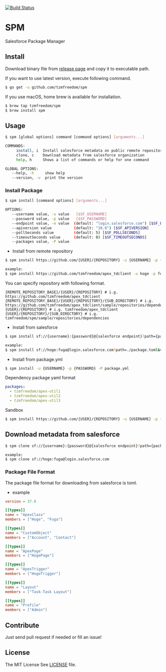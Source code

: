 [![Build Status](https://travis-ci.org/tzmfreedom/spm.svg?branch=master)](https://travis-ci.org/tzmfreedom/spm)

# SPM

Salesforce Package Manager

## Install

Download binary file from [release page](https://github.com/tzmfreedom/spm/releases) and copy it to executable path.

If you want to use latest version, execute following command.

```bash
$ go get -u github.com/tzmfreedom/spm
```

If you use macOS, home brew is available for installation.

```bash
$ brew tap tzmfreedom/spm
$ brew install spm
```

## Usage

```bash
$ spm [global options] command [command options] [arguments...]

COMMANDS:
     install, i  Install salesforce metadata on public remote repository(i.g. github) or salesforce org
     clone, c    Download metadata from salesforce organization
     help, h     Shows a list of commands or help for one command

GLOBAL OPTIONS:
   --help, -h     show help
   --version, -v  print the version
```

### Install Package

```bash
$ spm install [command options] [arguments...]

OPTIONS:
   --username value, -u value   [$SF_USERNAME]
   --password value, -p value   [$SF_PASSWORD]
   --endpoint value, -e value  (default: "login.salesforce.com") [$SF_ENDPOINT]
   --apiversion value          (default: "38.0") [$SF_APIVERSION]
   --pollSeconds value         (default: 5) [$SF_POLLSECONDS]
   --timeoutSeconds value      (default: 0) [$SF_TIMEOUTSECONDS]
   --packages value, -P value
```

* Install from remote repository

```bash
$ spm install https://github.com/{USER}/{REPOSITORY} -u {USERNAME} -p {PASSWORD}

example:
$ spm install https://github.com/tzmfreedom/apex_tdclient -u hoge -p fuga
```

You can specify repository with following format.
```
{REMOTE_REPOSITORY_BASE}/{USER}/{REPOSITORY} # i.g. https://github.com/tzmfreedom/apex_tdclient
{REMOTE_REPOSITORY_BASE}/{USER}/{REPOSITORY}/{SUB_DIRECTORY} # i.g. https://github.com/tzmfreedom/apex_tdclient/sample/repositories/dependencies
{USER}/{REPOSITORY} # i.g. tzmfreedom/apex_tdclient
{USER}/{REPOSITORY}/{SUB_DIRECTORY} # i.g. tzmfreedom/spm/sample/repositories/dependencies
```

* Install from salesforce

```bash
$ spm install sf://{username}:{password}@{salesforce endpoint}?path={package file path}&version={version}

example:
$ spm install sf://hoge:fuga@login.salesforce.com?path=./package.toml&version=38.0
```

* Install from package.yml
```bash
$ spm install -u {USERNAME} -p {PASSWORD} -P package.yml
```

Dependency package yaml format

```yaml
packages:
  - tzmfreedom/apex-util1
  - tzmfreedom/apex-util2
  - tzmfreedom/apex-util3
```

Sandbox

```bash
$ spm install https://github.com/{USER}/{REPOSITORY} -u {USERNAME} -p {PASSWORD} -e test.salesforce.com
```

## Download metadata from salesforce

```bash
$ spm clone sf://{username}:{password}@{salesforce endpoint}?path={package file path}&version={version}

example:
$ spm clone sf://hoge:fuga@login.salesforce.com
```

### Package File Format

The package file format for downloading from salesforce is toml.

* example
```toml
version = 37.0

[[types]]
name = "ApexClass"
members = ["Hoge", "Fuga"]

[[types]]
name = "CustomObject"
members = ["Account", "Contact"]

[[types]]
name = "ApexPage"
members = ["HogePage"]

[[types]]
name = "ApexTrigger"
members = ["HogeTrigger"]

[[types]]
name = "Layout"
members = ["Task-Task Layout"]

[[types]]
name = "Profile"
members = ["Admin"]
```

## Contribute

Just send pull request if needed or fill an issue!

## License

The MIT License See [LICENSE](https://github.com/tzmfreedom/spm/blob/master/LICENSE) file.